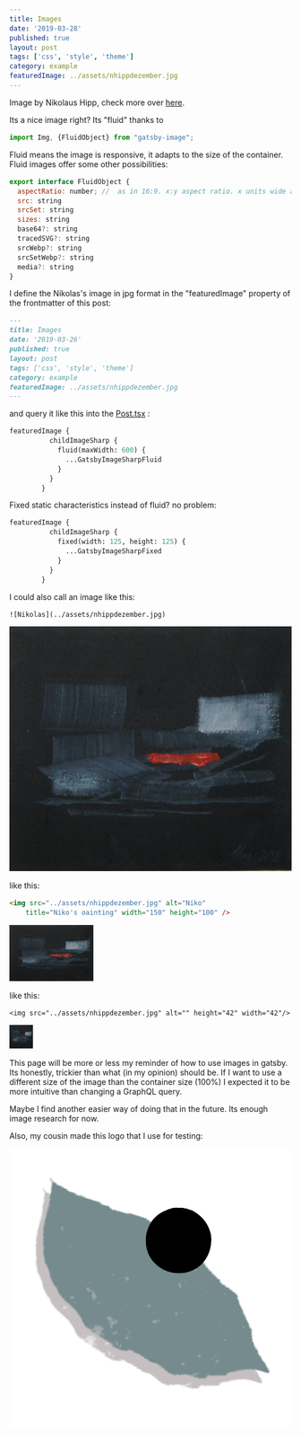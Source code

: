```yaml
---
title: Images
date: '2019-03-28'
published: true
layout: post
tags: ['css', 'style', 'theme']
category: example
featuredImage: ../assets/nhippdezember.jpg
---
```


Image by Nikolaus Hipp, check more over [here](https://www.nikolaus-hipp.de/).

Its a nice image right? Its "fluid" thanks to

```javascript
import Img, {FluidObject} from "gatsby-image";
```

Fluid means the image is responsive, it adapts to the size of the container. Fluid images offer some other possibilities:

```javascript
export interface FluidObject {
  aspectRatio: number; //  as in 16:9. x:y aspect ratio. x units wide and y units high.
  src: string
  srcSet: string
  sizes: string
  base64?: string
  tracedSVG?: string
  srcWebp?: string
  srcSetWebp?: string
  media?: string
}
```

I define the Nikolas's image in jpg format in the "featuredImage" property of the frontmatter of this post:
 ```markdown
 ---
 title: Images
 date: '2019-03-26'
 published: true
 layout: post
 tags: ['css', 'style', 'theme']
 category: example
 featuredImage: ../assets/nhippdezember.jpg
 ---
```

and query it like this into the [Post.tsx](https://github.com/nvegater/nvegater.me/blob/master/src/templates/post.tsxs)
:

```graphql
featuredImage {
          childImageSharp {
            fluid(maxWidth: 600) {
              ...GatsbyImageSharpFluid
            }
          }
        }
```
Fixed static characteristics instead of fluid? no problem:
```graphql
featuredImage {
          childImageSharp {
            fixed(width: 125, height: 125) {
              ...GatsbyImageSharpFixed
            }
          }
        }
```

I could also call an image like this:
```
![Nikolas](../assets/nhippdezember.jpg)
```
![Nikolas](../assets/nhippdezember.jpg?)

like this:
```html
<img src="../assets/nhippdezember.jpg" alt="Niko"
	title="Niko's oainting" width="150" height="100" />
```
<img src="../assets/nhippdezember.jpg" alt="Niko"
	title="Niko's oainting" width="150" height="100" />

like this:
```
<img src="../assets/nhippdezember.jpg" alt="" height="42" width="42"/>
```
<img src="../assets/nhippdezember.jpg" alt="drawing" height="42" width="42"/>


This page will be more or less my reminder of how to use images in gatsby.
Its honestly, trickier than what (in my opinion) should be.
If I want to use a different size of the image than the container size (100%) I expected it to be more intuitive
than changing a GraphQL query.

Maybe I find another easier way of doing that in the future. Its enough image research for now.

Also, my cousin made this logo that I use for testing:

![Logo](../assets/logo.png)

